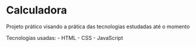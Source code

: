 # Calculadora


Projeto prático visando a prática das tecnologias estudadas até o momento


 Tecnologias usadas:
    - HTML
    - CSS
    - JavaScript
    
